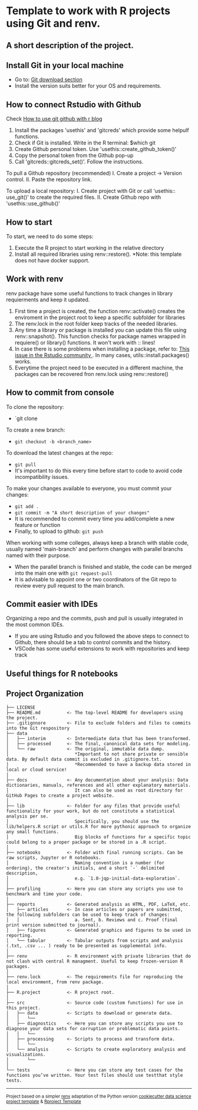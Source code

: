 Template to work with R projects using Git and renv.
==============================

## A short description of the project.

## Install Git in your local machine
- Go to: <a target="_blank" href="https://git-scm.com/download/"> Git download section </a>
- Install the version suits better for your OS and requirements.

## How to connect Rstudio with Github
Check <a target="_blank" href="https://rfortherestofus.com/2021/02/how-to-use-git-github-with-r/"> How to use git github with r blog </a>

1. Install the packages 'usethis' and 'gitcreds' which provide some helpulf functions.
2. Check if Git is installed. Write in the R terminal: $which git
3. Create Github personal token. Use 'usethis::create_github_token()'
4. Copy the personal token from the Github pop-up
5. Call 'gitcreds::gitcreds_set()'. Follow the instructions.


To pull a Github repository (recommended)
I. Create a project -> Version control.
II. Paste the repository link.
  
To upload a local repository: 
I. Create project with Git or call 'usethis:: use_git()' to create the required files.
II. Create Github repo with 'usethis::use_github()'

## How to start
To start, we need to do some steps:
1. Execute the R project to start working in the relative directory
2. Install all required libraries using renv::restore().
   *Note: this template does not have docker support.
  
## Work with renv
renv package have some useful functions to track changes in library requierments and keep it updated.
1. First time a project is created, the function renv::activate() creates the enviroment in the project root to keep a specific subfolder for libraries
2. The renv.lock in the root folder keep tracks of the needed libraries.
3. Any time a library or package is installed you can update this file using renv::snapshot(). This function checks for 
	package names wrapped in requiere() or library() functions. It won't work with <package>::<function> lines!
4. In case there is some problems when installing a package, refer to: <a target="_blank" href="https://community.rstudio.com/t/cant-install-packages-with-renv/96696/8"> This issue in the Rstudio community </a>. In many cases, utils::install.packages() works.
5. Everytime the project need to be executed in a different machine, the packages can be recovered  fron renv.lock using renv::restore()

## How to commit from console
To clone the repository:
- `git clone <url-project>

To create a new branch:
- `git checkout -b <branch_name>`

To download the latest changes at the repo:
- `git pull`
- It's important to do this every time before start to code to avoid code incompatibility issues.

To make your changes available to everyone, you must commit your changes:
- `git add .`
- `git commit -m "A short description of your changes"`
- It is recommended to commit every time you add/complete a new feature or function
- Finally, to upload to github: `git push`

When working with some colleges, always keep a branch with stable code, usually named 'main-branch' and perform changes with parallel branchs named with their purpose.
- When the parallel branch is finished and stable, the code can be merged into the main one with `git request-pull`
- It is advisable to appoint one or two coordinators of the Git repo to review every pull request to the main branch.

## Commit easier with IDEs
Organizing a repo and the commits, push and pull is usually integrated in the most common IDEs.
- If you are using Rstudio and you followed the above steps to connect to Github, there should be a tab to control commits and the history.
- VSCode has some useful extensions to work with repositories and keep track 

## Useful things for R notebooks

Project Organization
------------

    ├── LICENSE
    ├── README.md          <- The top-level README for developers using the project.
    ├── .gitignnore        <- File to exclude folders and files to commits into the Git respository
    ├── data
    │   ├── interim        <- Intermediate data that has been transformed.
    │   ├── processed      <- The final, canonical data sets for modeling.
    │   └── raw            <- The original, immutable data dump. 
    │                         *Important to not share private or sensible data. By default data commit is excluded in .gitignore.txt.
    │                         *Recommended to have a backup data stored in local or cloud service!
    │
    ├── docs               <- Any documentation about your analysis: Data dictionaries, manuals, references and all other explanatory materials.
    │                         It can also be used as root directory for GitHub Pages to create a project website.
    │
    ├── lib                <- Folder for any files that provide useful functionality for your work, but do not constitute a statistical analysis per se. 
    │                         Specifically, you should use the lib/helpers.R script or utils.R for more pythonic approach to organize any small functions.
    │                         Big blocks of functions for a specific topic could belong to a proper package or be stored in a .R script.
    │
    ├── notebooks          <- Folder with final running scripts. Can be raw scripts, Jupyter or R notebooks. 
    │                         Naming convention is a number (for ordering), the creator's initials, and a short `-` delimited description,
    │                         e.g. `1.0-jqp-initial-data-exploration`.
    │
    ├── profiling          <- Here you can store any scripts you use to benchmark and time your code.
    │
    ├── reports            <- Generated analysis as HTML, PDF, LaTeX, etc.
    │   ├── articles       <- In case articles or papers are submitted, the following subfolders can be used to keep track of changes: 
    │   │                     a. Sent, b. Reviews and c. Proof (final print version submitted to journal).
    │   ├── figures        <- Generated graphics and figures to be used in reporting.
    │   └── tabular        <- Tabular outputs from scripts and analysis (.txt, .csv ... ) ready to be presented as supplemental info.
    │
    ├── renv               <- R environment with private libraries that do not clash with central R managment. Useful to keep frozen-version R packages.
    │
    ├── renv.lock          <- The requirements file for reproducing the local environment, from renv package.
    │
    ├── R.project          <- R project root.
    │
    ├── src                <- Source code (custom functions) for use in this project.
    │   ├── data           <- Scripts to download or generate data.
    │   │   └── 
    │   ├── diagnostics    <- Here you can store any scripts you use to diagnose your data sets for corruption or problematic data points.
    │   │   └──	
    │   ├── processing     <- Scripts to process and transform data.
    │   │   └──
    │   └── analysis       <- Scripts to create exploratory analysis and visualizations.
    │       └── 
    │
    └── tests              <- Here you can store any test cases for the functions you’ve written. Your test files should use testthat style tests.
    

--------

<p><small>Project based on a simpler <a target="_blank" href="https://cran.r-project.org/web/packages/renv/index.html">renv</a> adaptation of the Python version <a target="_blank" href="https://drivendata.github.io/cookiecutter-data-science/">cookiecutter data science project template</a> &  <a target="_blank" href="http://projecttemplate.net/architecture.html"> Rproject Template </a> </small></p>
